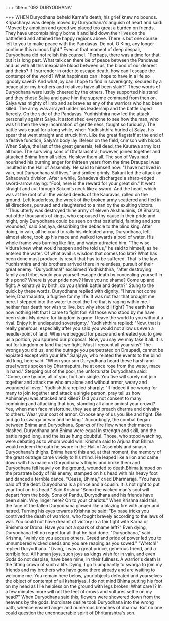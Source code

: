 +++
title = "092 DURYODHANA"

+++
WHEN Duryodhana beheld Karna's death,
his grief knew no bounds. Kripacharya
was deeply moved by Duryodhana's
anguish of heart and said: "Moved by
ambition and greed we placed too great a
burden
on
friends.
They
have
uncomplainingly borne it and laid down
their lives on the battlefield and attained
the happy regions above. There is but one
course left to you to make peace with the
Pandavas. Do not, O King, any longer
continue this ruinous fight."
Even at that moment of deep despair,
Duryodhana did not relish this counsel.
"Perhaps, there was a time for that, but it
is long past. What talk can there be of
peace between the Pandavas and us with
all this inexpiable blood between us, the
blood of our dearest and theirs? If I
surrender in order to escape death, how
can I escape the contempt of the world?
What happiness can I hope to have in a
life so ignobly saved? And what joy can I
hope to find in sovereignty, secured by a
peace after my brothers and relatives have
all been slain?"
These words of Duryodhana were lustily
cheered by the others. They supported his
stand and they chose Salya and gave him
the supreme command from then on.
Salya was mighty of limb and as brave as
any of the warriors who had been killed.
The army was arrayed under his
leadership and the battle raged fiercely.
On the side of the Pandavas, Yudhishthira
now led the attack personally against
Salya. It astonished everyone to see how
the man, who was till then the very
incarnation of gentle ness, fought so
furiously.
The battle was equal for a long while,
when Yudhishthira hurled at Salya, his
spear that went straight and struck him.
Like the great flagstaff at the end of a
festive function, Salya's body lay lifeless
on the field, crimson with blood.
When Salya, the last of the great generals,
fell dead, the Kaurava army lost all hope.
The surviving sons of Dhritarashtra,
however, joined together and attacked
Bhima from all sides. He slew them all.
The son of Vayu had nourished his
burning anger for thirteen years from the
time Draupadi was insulted in the Hall of
Assembly. He said to himself now: "I
have not lived in vain, but Duryodhana
still lives," and smiled grimly.
Sakuni led the attack on Sahadeva's
division. After a while, Sahadeva
discharged a sharp-edged sword-arrow
saying: "Fool, here is the reward for your
great sin." It went straight and cut through
Sakuni's neck like a sword. And the head,
which was at the root of all the wicked
deeds of the Kauravas, rolled on the
ground.
Left leaderless, the wreck of the broken
army scattered and fled in all directions,
pursued and slaughtered to a man by the
exulting victors.
"'Thus utterly was destroyed thine army of
eleven Akshauhinis, O! Bharata, out ofthe thousands of kings, who espoused thy
cause in their pride and might, only
Duryodhana could be seen on that
battlefield, fainting and sore wounded,"
said Sanjaya, describing the debacle to the
blind king.
After doing, in vain, all he could to rally
his defeated army, Duryodhana, left
almost alone, took up his mace and
walked towards a pool of water. His
whole frame was burning like fire, and
water attracted him. "The wise Vidura
knew what would happen and he told us,"
he said to himself, as he entered the water.
Of what avail is wisdom that comes too
late? What has been done must produce its
result that has to be suffered. That is the
law. Yudhishthira and his brothers arrived
there in relentless, pursuit of their great
enemy.
"Duryodhana!" exclaimed Yudhishthira,
"after destroying family and tribe, would
you yourself escape death by concealing
yourself in this pond? Where is your pride
now? Have you no shame? Come up and
fight. A kshatriya by birth, do you shrink
battle and death?"
Stung to the quick by these words,
Duryodhana replied with dignity: "I have
not come here, Dharmaputra, a fugitive
for my life. It was not fear that brought
me here. I stepped into the water to cool
the fire that is raging within me. I neither
fear death nor wish to live, but why
should I fight? The earth has now nothing
left that I came to fight for! All those who
stood by me have been slain. My desire
for kingdom is gone. I leave the world to
you without a rival. Enjoy it in undisputed
sovereignty."
Yudhishthira replied: "Now, that is really
generous, especially after you said you
would not allow us even a needle-point of
land. When we begged for peace and
entreated you to give us a portion, you
spurned our proposal. Now, you say we
may take it all. It is not for kingdom or
land that we fight. Must I recount all your
sins? The wrongs you did us, and the
outrage you perpetrated on Draupadi,
cannot be expiated except with your life."
Sanjaya, who related the events to the
blind old king, here said: "When your son
Duryodhana heard these harsh and cruel
words spoken by Dharmaputra, he at once
rose from the water, mace in hand."
Stepping out of the pool, the unfortunate
Duryodhana said: "Come, one by one, all
of you, for I am single. You five will
surely not join together and attack me who
am alone and without armor, weary and
wounded all over."
Yudhishthira replied sharply: "If indeed it
be wrong for many to join together and
attack a single person, pray tell us how
Abhimanyu was attacked and killed? Did
you not consent to many combining and
attacking that boy, standing all alone
amidst your crowd? Yes, when men face
misfortune, they see and preach dharma
and chivalry to others. Wear your coat of
armor. Choose any of us you like and
fight. Die and go to swarga or win and be
king."
Accordingly, the combat began between
Bhima and Duryodhana. Sparks of fire
flew
when
their
maces
clashed.
Duryodhana and Bhima were equal in
strength and skill, and the battle raged
long, and the issue hung doubtful. Those,
who stood watching, were debating as to
whom would win. Krishna said to Arjuna
that Bhima would redeem the oath he
swore in the Hall of Assembly and smash
Duryodhana's thighs. Bhima heard this
and, at that moment, the memory of the
great outrage came vividly to his mind.
He leaped like a lion and came down with
his mace on Duryodhana's thighs and
broke them and Duryodhana fell heavily
on the ground, wounded to death.Bhima jumped on the prostrate body of
his enemy, stamped on his head with his
heavy foot and danced a terrible dance.
"Cease, Bhima," cried Dharmaraja. "You
have paid off the debt. Duryodhana is a
prince and a cousin. It is not right to put
your foot on his head."
Said Krishna:"Soon the wicked man's soul
will depart from the body. Sons of Pandu,
Duryodhana and his friends have been
slain. Why linger here? On to your
chariots."
When Krishna said this, the face of the
fallen Duryodhana glowed like a blazing
fire with anger and hatred. Turning his
eyes towards Krishna be said:
"By base tricks you contrived the death of
warriors, who fought bravely according to
the laws of war. You could not have
dreamt of victory in a fair fight with
Karna or Bhishma or Drona. Have you not
a spark of shame left?"
Even dying, Duryodhana felt no regret for
all that he had done.
"Duryodhana," said Krishna, "vainly do
you accuse others. Greed and pride of
power led you to unnumbered wicked
deeds and you are reaping as you sowed."
"Wretch!" replied Duryodhana. "Living, I
was a great prince, generous friend, and a
terrible foe. All human joys, such joys as
kings wish for in vain, and even Gods do
not despise, have been mine, in their
fullness. A warrior's death is the fitting
crown of such a life. Dying, I go
triumphantly to swarga to join my friends
and my brothers who have gone there
already and are waiting to welcome me.
You remain here below, your objects
defeated and yourselves the object of
contempt of all kshatriyas. I do not mind
Bhima putting his foot on my head as I lie
helpless on the ground with legs broken.
What care I? In a few minutes more will
not the feet of crows and vultures settle on
my head?"
When Duryodhana said this, flowers were
showered down from the heavens by the
gods. Inordinate desire took Duryodhana
into the wrong path, whence ensued anger
and numerous breaches of dharma. But no
one could question the unconquerable
spirit of Dhritarashtra's son.